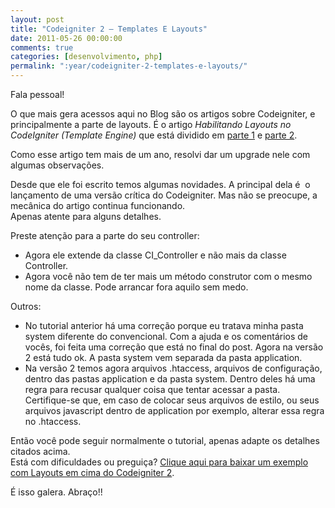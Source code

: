 ```yaml
---
layout: post
title: "Codeigniter 2 – Templates E Layouts"
date: 2011-05-26 00:00:00
comments: true
categories: [desenvolvimento, php]
permalink: ":year/codeigniter-2-templates-e-layouts/"
---
```


<p>Fala pessoal!</p>

<p>O que mais gera acessos aqui no Blog são os artigos sobre Codeigniter, e principalmente a parte de layouts. É o artigo <em>Habilitando Layouts no CodeIgniter (Template Engine)</em> que está dividido em <a href="http://flaviosilveira.com/2010/habilitando-layouts-no-codeigniter-template-engine-1/">parte 1</a> e <a href="http://flaviosilveira.com/2010/habilitando-layouts-no-codeigniter-template-engine-2/">parte 2</a>.</p>

<p>Como esse artigo tem mais de um ano, resolvi dar um upgrade nele com algumas observações.</p>

<!--more-->


<p>Desde que ele foi escrito temos algumas novidades. A principal dela é  o lançamento de uma versão crítica do Codeigniter. Mas não se preocupe, a mecânica do artigo continua funcionando.<br/>
Apenas atente para alguns detalhes.</p>

<p>Preste atenção para a parte do seu controller:</p>

<ul>
<li>Agora ele extende da classe CI_Controller e não mais da classe Controller.</li>
<li>Agora você não tem de ter mais um método construtor com o mesmo nome da classe. Pode arrancar fora aquilo sem medo.</li>
</ul>


<p>Outros:</p>

<ul>
<li>No tutorial anterior há uma correção porque eu tratava minha pasta system diferente do convencional. Com a ajuda e os comentários de vocês, foi feita uma correção que está no final do post. Agora na versão 2 está tudo ok. A pasta system vem separada da pasta application.</li>
<li>Na versão 2 temos agora arquivos .htaccess, arquivos de configuração, dentro das pastas application e da pasta system. Dentro deles há uma regra para recusar qualquer coisa que tentar acessar a pasta. Certifique-se que, em caso de colocar seus arquivos de estilo, ou seus arquivos javascript dentro de application por exemplo, alterar essa regra no .htaccess.</li>
</ul>


<p>Então você pode seguir normalmente o tutorial, apenas adapte os detalhes citados acima.<br/>
Está com dificuldades ou preguiça? <a href="../../assets/uploads/2011/05/ci2exemplo1.zip">Clique aqui para baixar um exemplo com Layouts em cima do Codeigniter 2</a>.</p>

<p>É isso galera. Abraço!!</p>